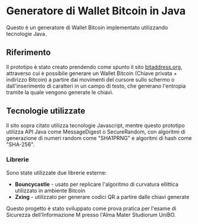 # Generatore di Wallet Bitcoin in Java
Questo è un generatore di Wallet Bitcoin implementato utilizzando tecnologie Java.
## Riferimento
Il prototipo è stato creato prendendo come spunto il sito [bitaddress.org](https://www.bitaddress.org/bitaddress.org-v3.3.0-SHA256-dec17c07685e1870960903d8f58090475b25af946fe95a734f88408cef4aa194.html), attraverso cui è possibile generare un Wallet Bitcoin (Chiave privata + indirizzo Bitcoin) a partire dai movimenti del cursore sullo schermo o dall'inserimento di caratteri in un campo di testo, che generano l'entropia tramite la quale vengono generate le chiavi. 
## Tecnologie utilizzate
Il sito sopra citato utilizza tecnologie Javascript, mentre questo prototipo utilizza API Java come MessageDigest o SecureRandom, con algoritmi di generazione di numeri random come "SHA1PRNG" e algoritmi di hash come "SHA-256".
### Librerie
Sono state utilizzate due librerie esterne:
* **Bouncycastle** - usato per replicare l'algoritmo di curvatura ellittica utilizzato in ambiente Bitcoin
* **Zxing** - utilizzato per generare codici QR a partire dalle chiavi generate

Questo progetto è stato sviluppato come prova pratica per l'esame di Sicurezza dell'Informazione M presso l'Alma Mater Studiorum UniBO.
